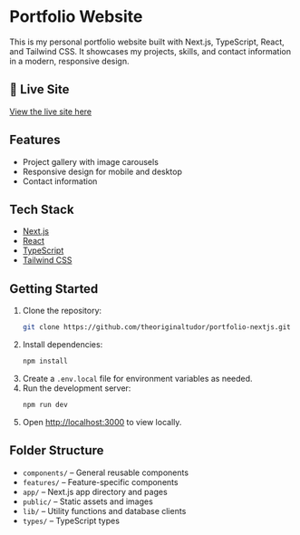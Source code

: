 # Portfolio Website

This is my personal portfolio website built with Next.js, TypeScript, React, and Tailwind CSS. It showcases my projects, skills, and contact information in a modern, responsive design.

## 🚀 Live Site

[View the live site here](https://portfolio-nextjs-w9v34.sevalla.app/)

## Features

- Project gallery with image carousels
- Responsive design for mobile and desktop
- Contact information

## Tech Stack

- [Next.js](https://nextjs.org/)
- [React](https://react.dev/)
- [TypeScript](https://www.typescriptlang.org/)
- [Tailwind CSS](https://tailwindcss.com/)

## Getting Started

1. Clone the repository:
   ```zsh
   git clone https://github.com/theoriginaltudor/portfolio-nextjs.git
   ```
2. Install dependencies:
   ```zsh
   npm install
   ```
3. Create a `.env.local` file for environment variables as needed.
4. Run the development server:
   ```zsh
   npm run dev
   ```
5. Open [http://localhost:3000](http://localhost:3000) to view locally.

## Folder Structure

- `components/` – General reusable components
- `features/` – Feature-specific components
- `app/` – Next.js app directory and pages
- `public/` – Static assets and images
- `lib/` – Utility functions and database clients
- `types/` – TypeScript types
